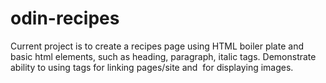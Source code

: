 # odin-recipes
Current project is to create  a recipes page using HTML boiler plate  and basic html elements, such as heading, paragraph, italic tags. Demonstrate ability to using <ahref> tags for linking pages/site and <img> for displaying images. 
